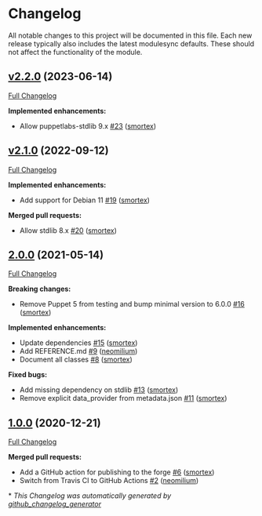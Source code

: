# Changelog

All notable changes to this project will be documented in this file.
Each new release typically also includes the latest modulesync defaults.
These should not affect the functionality of the module.

## [v2.2.0](https://github.com/opus-codium/puppet-wormhole/tree/v2.2.0) (2023-06-14)

[Full Changelog](https://github.com/opus-codium/puppet-wormhole/compare/v2.1.0...v2.2.0)

**Implemented enhancements:**

- Allow puppetlabs-stdlib 9.x [\#23](https://github.com/opus-codium/puppet-wormhole/pull/23) ([smortex](https://github.com/smortex))

## [v2.1.0](https://github.com/opus-codium/puppet-wormhole/tree/v2.1.0) (2022-09-12)

[Full Changelog](https://github.com/opus-codium/puppet-wormhole/compare/2.0.0...v2.1.0)

**Implemented enhancements:**

- Add support for Debian 11 [\#19](https://github.com/opus-codium/puppet-wormhole/pull/19) ([smortex](https://github.com/smortex))

**Merged pull requests:**

- Allow stdlib 8.x [\#20](https://github.com/opus-codium/puppet-wormhole/pull/20) ([smortex](https://github.com/smortex))

## [2.0.0](https://github.com/opus-codium/puppet-wormhole/tree/2.0.0) (2021-05-14)

[Full Changelog](https://github.com/opus-codium/puppet-wormhole/compare/1.0.0...2.0.0)

**Breaking changes:**

- Remove Puppet 5 from testing and bump minimal version to 6.0.0 [\#16](https://github.com/opus-codium/puppet-wormhole/pull/16) ([smortex](https://github.com/smortex))

**Implemented enhancements:**

- Update dependencies [\#15](https://github.com/opus-codium/puppet-wormhole/pull/15) ([smortex](https://github.com/smortex))
- Add REFERENCE.md [\#9](https://github.com/opus-codium/puppet-wormhole/pull/9) ([neomilium](https://github.com/neomilium))
- Document all classes [\#8](https://github.com/opus-codium/puppet-wormhole/pull/8) ([smortex](https://github.com/smortex))

**Fixed bugs:**

- Add missing dependency on stdlib [\#13](https://github.com/opus-codium/puppet-wormhole/pull/13) ([smortex](https://github.com/smortex))
- Remove explicit data\_provider from metadata.json [\#11](https://github.com/opus-codium/puppet-wormhole/pull/11) ([smortex](https://github.com/smortex))

## [1.0.0](https://github.com/opus-codium/puppet-wormhole/tree/1.0.0) (2020-12-21)

[Full Changelog](https://github.com/opus-codium/puppet-wormhole/compare/9d30ddb90c08b7f123fd1c9d508b700b21ab59b5...1.0.0)

**Merged pull requests:**

- Add a GitHub action for publishing to the forge [\#6](https://github.com/opus-codium/puppet-wormhole/pull/6) ([smortex](https://github.com/smortex))
- Switch from Travis CI to GitHub Actions [\#2](https://github.com/opus-codium/puppet-wormhole/pull/2) ([neomilium](https://github.com/neomilium))



\* *This Changelog was automatically generated by [github_changelog_generator](https://github.com/github-changelog-generator/github-changelog-generator)*
